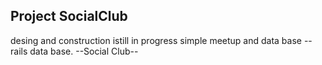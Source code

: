 ## Project SocialClub

desing and construction istill in progress
simple meetup and data base
--rails data base.
--Social Club--
